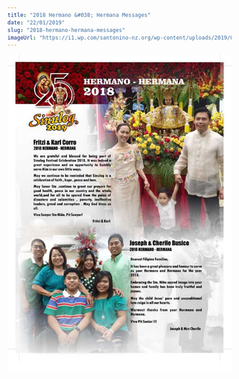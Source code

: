 ```yaml
---
title: "2018 Hermano &#038; Hermana Messages"
date: "22/01/2019"
slug: "2018-hermano-hermana-messages"
imageUrl: "https://i1.wp.com/santonino-nz.org/wp-content/uploads/2019/01/hermanohermana2018-1.jpg?fit=721%2C1024"
---
```


![](assets\images\hermanohermana2018-1.jpg)